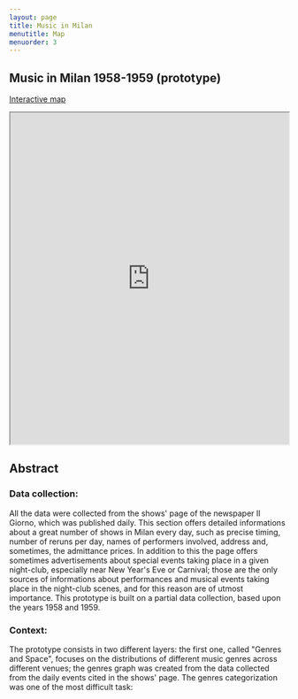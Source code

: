 ```yaml
---
layout: page
title: Music in Milan
menutitle: Map
menuorder: 3
---
```


## Music in Milan 1958-1959 (prototype)

[Interactive map](https://martinnicastro.github.io/Music%20in%20Milan/index.html#13/45.4604/9.2380)

<iframe src="https://martinnicastro.github.io/Music%20in%20Milan/index.html#13/45.4604/9.2380" width="100%" height="600"></iframe>


## Abstract

### Data collection:
All the data were collected from the shows' page of the newspaper Il Giorno, which was published daily. This section offers detailed informations about a great number of shows in Milan every day, such as precise timing, number of reruns per day, names of performers involved, address and, sometimes, the admittance prices. In addition to this the page offers sometimes advertisements about special events taking place in a given night-club, especially near New Year's Eve or Carnival; those are the only sources of informations about performances and musical events taking place in the night-club scenes, and for this reason are of utmost importance. This prototype is built on a partial data collection, based upon the years 1958 and 1959.

### Context:
The prototype consists in two different layers: the first one, called "Genres and Space", focuses on the distributions of different music genres across different venues; the genres graph was created from the data collected from the daily events cited in the shows' page. The genres categorization was one of the most difficult task:
